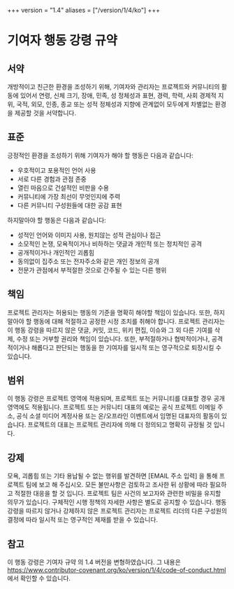 +++
version = "1.4"
aliases = ["/version/1/4/ko"]
+++

# 기여자 행동 강령 규약

## 서약

개방적이고 친근한 환경을 조성하기 위해, 기여자와 관리자는 프로젝트와 커뮤니티의 활동에 있어서 
연령, 신체 크기, 장애, 민족, 성 정체성과 표현, 경력, 학력, 사회 경제적 지위, 국적, 외모, 인종, 종교 
또는 성적 정체성과 지향에 관계없이 모두에게 차별없는 환경을 제공할 것을 서약합니다.

## 표준

긍정적인 환경을 조성하기 위해 기여자가 해야 할 행동은 다음과 같습니다:

* 우호적이고 포용적인 언어 사용
* 서로 다른 경험과 관점 존중
* 열린 마음으로 건설적인 비판을 수용
* 커뮤니티에 가장 최선이 무엇인지에 주력
* 다른 커뮤니티 구성원들에 대한 공감 표현
	
하지말아야 할 행동은 다음과 같습니다:

* 성적인 언어와 이미지 사용, 원치않는 성적 관심이나 접근
* 소모적인 논쟁, 모욕적이거나 비하하는 댓글과 개인적 또는 정치적인 공격
* 공개적이거나 개인적인 괴롭힘
* 동의없이 집주소 또는 전자주소와 같은 개인 정보의 공개
* 전문가 관점에서 부적절한 것으로 간주될 수 있는 다른 행위

## 책임

프로젝트 관리자는 허용되는 행동의 기준을 명확히 해야할 책임이 있습니다. 또한, 하지말아야 할 행동에 대해 적절하고 공정한 시정 조치를 취해야 합니다.
프로젝트 관리자는 이 행동 강령을 따르지 않은 댓글, 커밋, 코드, 위키 편집, 이슈와 그 외 다른 기여를 삭제, 수정 또는 거부할 권리와 책임이 있습니다. 또한, 부적절하거나 협박적이거나, 공격적이거나 해롭다고 판단되는 행동을 한 기여자를 일시적 또는 영구적으로 퇴장시킬 수 있습니다.

## 범위

이 행동 강령은 프로젝트 영역에 적용되며, 프로젝트 또는 커뮤니티를 대표할 경우 공개 영역에도 적용됩니다. 
프로젝트 또는 커뮤니티 대표의 예로는 공식 프로젝트 이메일 주소, 공식 소셜 미디어 계정사용 또는 온/오프라인 이벤트에서 임명된 대표자의 활동이 있습니다. 
프로젝트의 대표는 프로젝트 관리자에 의해 더 정의되고 명확히 규정될 것 입니다.

## 강제

모욕, 괴롭힘 또는 기타 용납될 수 없는 행위를 발견하면 [EMAIL 주소 입력] 을 통해 프로젝트 팀에 보고 해 주십시오. 
모든 불만사항은 검토하고 조사한 뒤 상황에 따라 필요하고 적절한 대응을 할 것 입니다. 
프로젝트 팀은 사건의 보고자와 관련한 비밀을 유지할 의무가 있습니다. 
구체적인 시행 정책의 자세한 사항은 별도로 공지할 수 있습니다.
행동 강령을 따르지 않거나 강제하지 않은 프로젝트 관리자는 프로젝트 리더의 다른 구성원의 결정에 따라 일시적 또는 영구적인 제재를 받을 수 있습니다.

## 참고

이 행동 강령은 기여자 규약 의 1.4 버전을 변형하였습니다. 
그 내용은 https://www.contributor-covenant.org/ko/version/1/4/code-of-conduct.html 에서 확인할 수 있습니다.

[homepage]: https://www.contributor-covenant.org
